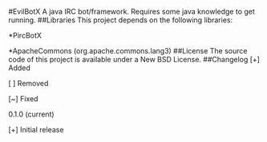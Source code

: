 #EvilBotX
A java IRC bot/framework. Requires some java knowledge to get running.
##Libraries
This project depends on the following libraries:

*PircBotX

*ApacheCommons (org.apache.commons.lang3)
##License
The source code of this project is available under a New BSD License.
##Changelog
[+] Added

[ ] Removed

[~] Fixed

0.1.0 (current)

[+] Initial release